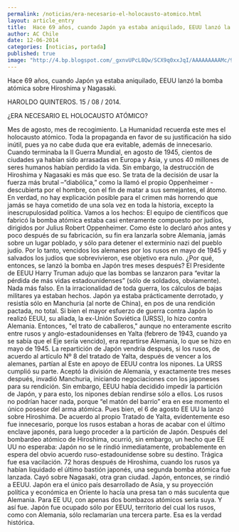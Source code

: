 ```yaml
---
permalink: /noticias/era-necesario-el-holocausto-atomico.html
layout: article_entry
title:  Hace 69 años, cuando Japón ya estaba aniquilado, EEUU lanzó la bomba atómica sobre Hiroshima y Nagasaki.
author: AC Chile
date: 12-06-2014
categories: [noticias, portada]
published: true
image: "http://4.bp.blogspot.com/_gxnvUPcL8Qw/SCX9q0xxJqI/AAAAAAAAAMc/9xZFs4ngq0Q/s320/nagasaki+Tori.jpg"
---
```


Hace 69 años, cuando Japón ya estaba aniquilado, EEUU lanzó la bomba atómica sobre Hiroshima y Nagasaki.

HAROLDO QUINTEROS. 15 / 08 / 2014.

¿ERA NECESARIO EL HOLOCAUSTO ATÓMICO?

Mes de agosto, mes de recogimiento. La Humanidad recuerda este mes el  holocausto atómico. Toda la propaganda en favor de su justificación ha sido inútil, pues ya no cabe duda que era evitable, además de innecesario. Cuando terminaba la II Guerra Mundial, en agosto de 1945, cientos de ciudades ya habían sido arrasadas en Europa y Asia, y unos 40 millones de seres humanos habían perdido la vida. Sin embargo, la destrucción de Hiroshima y Nagasaki es más que eso. Se trata de la decisión de usar la fuerza más brutal –“diabólica,” como la llamó el propio Oppenheimer - descubierta por el hombre,  con el fin de matar a sus semejantes, el átomo. En verdad, no hay explicación posible para el crimen más horrendo que jamás se haya cometido de una sola vez en toda la historia, excepto la inescrupulosidad política. Vamos a los hechos: El equipo de científicos que fabricó la bomba atómica estaba casi enteramente compuesto por judíos, dirigidos por Julius Robert Oppenheimer. Como éste lo declaró años antes y poco después de su fabricación, su fin era lanzarla sobre Alemania, jamás sobre un lugar poblado, y sólo para detener el exterminio nazi del pueblo judío. Por lo tanto, vencidos los alemanes por los rusos en mayo de 1945 y salvados los judíos que sobrevivieron, ese objetivo era nulo. ¿Por qué, entonces, se lanzó la bomba en Japón tres meses después? El Presidente de EEUU Harry Truman adujo que las bombas se lanzaron para “evitar la pérdida de más vidas estadounidenses”  (sólo de soldados, obviamente). Nada más falso. En la irracionalidad de toda guerra, los cálculos de bajas militares ya estaban hechos. Japón ya estaba prácticamente derrotado, y resistía sólo en Manchuria (al norte de China), en pos de una rendición pactada, no total. Si bien el mayor esfuerzo de guerra contra Japón lo realizó EEUU, su aliada, la ex-Unión Soviética (URSS), lo hizo contra Alemania. Entonces, "el trato de caballeros," aunque no enteramente escrito entre rusos y anglo-estadounidenses en Yalta (febrero de 1943, cuando ya se sabía que el Eje sería vencido), era repartirse Alemania, lo que se hizo en mayo de 1945. La repartición de Japón vendría después, si los rusos, de acuerdo al artículo Nº 8 del tratado de Yalta, después de vencer a los alemanes, partían al Este en apoyo de EEUU contra los nipones. La URSS cumplió su parte. Aceptó la división de Alemania, y exactamente tres meses después, invadió Manchuria,  iniciando negociaciones con los japoneses para su rendición. Sin embargo, EEUU había decidido impedir la partición de Japón, y para esto, los nipones debían rendirse sólo a ellos. Los rusos no podrían hacer nada, porque “el matón del barrio”  era en ese momento el único posesor del arma atómica. Pues bien, el 6 de agosto EE UU la lanzó sobre Hiroshima. De acuerdo al propio Tratado de Yalta, evidentemente eso fue innecesario, porque los rusos estaban a horas de acabar con el último enclave japonés, para luego proceder a la partición de Japón. Después del bombardeo atómico de Hiroshima, ocurrió, sin embargo,  un hecho que EE UU no esperaba: Japón no se le rindió inmediatamente, probablemente en espera del obvio acuerdo ruso-estadounidense sobre su destino. Trágica fue esa vacilación. 72 horas después de Hiroshima, cuando los rusos ya habían liquidado el último bastión japonés, una segunda  bomba atómica fue lanzada. Cayó sobre Nagasaki, otra gran ciudad.  Japón, entonces, se rindió a EEUU. Japón era el único país desarrollado de Asia, y su proyección política y económica en Oriente lo hacía una presa tan o más suculenta que Alemania. Para EE UU, con apenas dos bombazos atómicos sería suya. Y así fue. Japón fue ocupado sólo por EEUU, territorio del cual los rusos, como con Alemania,  sólo reclamarían una tercera parte. Esa es la verdad histórica.
